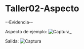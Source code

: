 # Taller02-Aspecto
--Evidencia--

Aspecto de ejemplo:
![Captura_](https://user-images.githubusercontent.com/56801982/84931348-4c4f3b80-b098-11ea-8b8f-31680c4e1541.JPG)

Salida:
![Captura](https://user-images.githubusercontent.com/56801982/84931338-46f1f100-b098-11ea-96a5-ce6d9d66c668.JPG)
